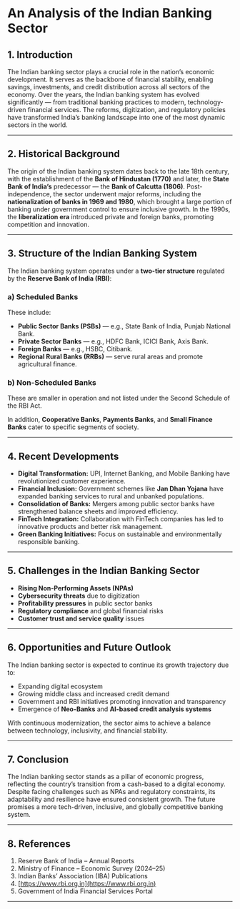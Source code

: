 # **An Analysis of the Indian Banking Sector**

## **1. Introduction**

The Indian banking sector plays a crucial role in the nation’s economic development. It serves as the backbone of financial stability, enabling savings, investments, and credit distribution across all sectors of the economy. Over the years, the Indian banking system has evolved significantly — from traditional banking practices to modern, technology-driven financial services. The reforms, digitization, and regulatory policies have transformed India’s banking landscape into one of the most dynamic sectors in the world.

---

## **2. Historical Background**

The origin of the Indian banking system dates back to the late 18th century, with the establishment of the **Bank of Hindustan (1770)** and later, the **State Bank of India’s** predecessor — the **Bank of Calcutta (1806)**.
Post-independence, the sector underwent major reforms, including the **nationalization of banks in 1969 and 1980**, which brought a large portion of banking under government control to ensure inclusive growth. In the 1990s, the **liberalization era** introduced private and foreign banks, promoting competition and innovation.

---

## **3. Structure of the Indian Banking System**

The Indian banking system operates under a **two-tier structure** regulated by the **Reserve Bank of India (RBI)**:

### a) **Scheduled Banks**

These include:

* **Public Sector Banks (PSBs)** — e.g., State Bank of India, Punjab National Bank.
* **Private Sector Banks** — e.g., HDFC Bank, ICICI Bank, Axis Bank.
* **Foreign Banks** — e.g., HSBC, Citibank.
* **Regional Rural Banks (RRBs)** — serve rural areas and promote agricultural finance.

### b) **Non-Scheduled Banks**

These are smaller in operation and not listed under the Second Schedule of the RBI Act.

In addition, **Cooperative Banks**, **Payments Banks**, and **Small Finance Banks** cater to specific segments of society.

---

## **4. Recent Developments**

* **Digital Transformation:** UPI, Internet Banking, and Mobile Banking have revolutionized customer experience.
* **Financial Inclusion:** Government schemes like **Jan Dhan Yojana** have expanded banking services to rural and unbanked populations.
* **Consolidation of Banks:** Mergers among public sector banks have strengthened balance sheets and improved efficiency.
* **FinTech Integration:** Collaboration with FinTech companies has led to innovative products and better risk management.
* **Green Banking Initiatives:** Focus on sustainable and environmentally responsible banking.

---

## **5. Challenges in the Indian Banking Sector**

* **Rising Non-Performing Assets (NPAs)**
* **Cybersecurity threats** due to digitization
* **Profitability pressures** in public sector banks
* **Regulatory compliance** and global financial risks
* **Customer trust and service quality** issues

---

## **6. Opportunities and Future Outlook**

The Indian banking sector is expected to continue its growth trajectory due to:

* Expanding digital ecosystem
* Growing middle class and increased credit demand
* Government and RBI initiatives promoting innovation and transparency
* Emergence of **Neo-Banks** and **AI-based credit analysis systems**

With continuous modernization, the sector aims to achieve a balance between technology, inclusivity, and financial stability.

---

## **7. Conclusion**

The Indian banking sector stands as a pillar of economic progress, reflecting the country’s transition from a cash-based to a digital economy. Despite facing challenges such as NPAs and regulatory constraints, its adaptability and resilience have ensured consistent growth. The future promises a more tech-driven, inclusive, and globally competitive banking system.

---

## **8. References**

1. Reserve Bank of India – Annual Reports
2. Ministry of Finance – Economic Survey (2024–25)
3. Indian Banks’ Association (IBA) Publications
4. [https://www.rbi.org.in](https://www.rbi.org.in)
5. Government of India Financial Services Portal

---
